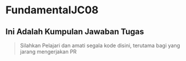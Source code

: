 # FundamentalJC08 

## Ini Adalah Kumpulan Jawaban Tugas

>Silahkan Pelajari dan amati segala kode disini, terutama bagi yang jarang mengerjakan PR
